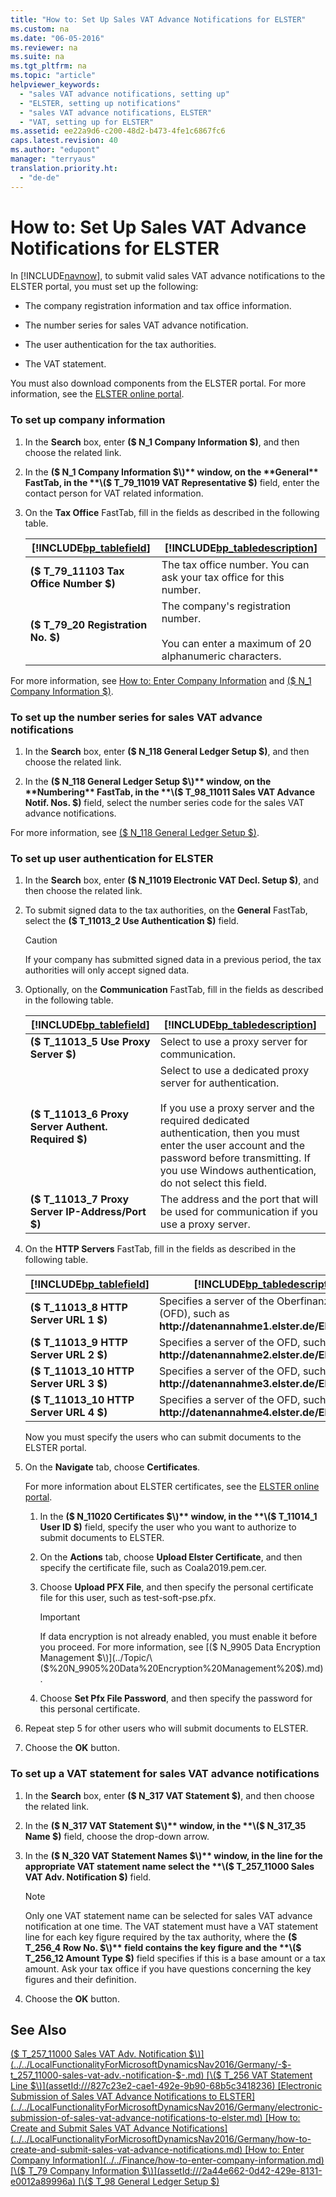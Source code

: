 ```yaml
---
title: "How to: Set Up Sales VAT Advance Notifications for ELSTER"
ms.custom: na
ms.date: "06-05-2016"
ms.reviewer: na
ms.suite: na
ms.tgt_pltfrm: na
ms.topic: "article"
helpviewer_keywords: 
  - "sales VAT advance notifications, setting up"
  - "ELSTER, setting up notifications"
  - "sales VAT advance notifications, ELSTER"
  - "VAT, setting up for ELSTER"
ms.assetid: ee22a9d6-c200-48d2-b473-4fe1c6867fc6
caps.latest.revision: 40
ms.author: "edupont"
manager: "terryaus"
translation.priority.ht: 
  - "de-de"
---
```

# How to: Set Up Sales VAT Advance Notifications for ELSTER
In [!INCLUDE[navnow](../../ApplicationDesign/includes/navnow_md.md)], to submit valid sales VAT advance notifications to the ELSTER portal, you must set up the following:  
  
-   The company registration information and tax office information.  
  
-   The number series for sales VAT advance notification.  
  
-   The user authentication for the tax authorities.  
  
-   The VAT statement.  
  
 You must also download components from the ELSTER portal. For more information, see the [ELSTER online portal](http://go.microsoft.com/fwlink/?LinkId=155998).  
  
### To set up company information  
  
1.  In the **Search** box, enter **\($ N\_1 Company Information $\)**, and then choose the related link.  
  
2.  In the **\($ N\_1 Company Information $\)** window, on the **General** FastTab, in the **\($ T\_79\_11019 VAT Representative $\)** field, enter the contact person for VAT related information.  
  
3.  On the **Tax Office** FastTab, fill in the fields as described in the following table.  
  
    |[!INCLUDE[bp_tablefield](../../ApplicationDesign/includes/bp_tablefield_md.md)]|[!INCLUDE[bp_tabledescription](../../ApplicationDesign/includes/bp_tabledescription_md.md)]|  
    |---------------------------------|---------------------------------------|  
    |**\($ T\_79\_11103 Tax Office Number $\)**|The tax office number. You can ask your tax office for this number.|  
    |**\($ T\_79\_20 Registration No. $\)**|The company's registration number.<br /><br /> You can enter a maximum of 20 alphanumeric characters.|  
  
 For more information, see [How to: Enter Company Information](../../Finance/how-to-enter-company-information.md) and [\($ N\_1 Company Information $\)](assetId:///45c9cfb7-ca1f-4323-99cd-9360a5631648).  
  
### To set up the number series for sales VAT advance notifications  
  
1.  In the **Search** box, enter **\($ N\_118 General Ledger Setup $\)**, and then choose the related link.  
  
2.  In the **\($ N\_118 General Ledger Setup $\)** window, on the **Numbering** FastTab, in the **\($ T\_98\_11011 Sales VAT Advance Notif. Nos. $\)** field, select the number series code for the sales VAT advance notifications.  
  
 For more information, see [\($ N\_118 General Ledger Setup $\)](assetId:///40b9235c-b0d7-4a9f-9ecf-6dc97655309b).  
  
### To set up user authentication for ELSTER  
  
1.  In the **Search** box, enter **\($ N\_11019 Electronic VAT Decl. Setup $\)**, and then choose the related link.  
  
2.  To submit signed data to the tax authorities, on the **General** FastTab, select the **\($ T\_11013\_2 Use Authentication $\)** field.  
  
    > [!CAUTION]  
    >  If your company has submitted signed data in a previous period, the tax authorities will only accept signed data.  
  
3.  Optionally, on the **Communication** FastTab, fill in the fields as described in the following table.  
  
    |[!INCLUDE[bp_tablefield](../../ApplicationDesign/includes/bp_tablefield_md.md)]|[!INCLUDE[bp_tabledescription](../../ApplicationDesign/includes/bp_tabledescription_md.md)]|  
    |---------------------------------|---------------------------------------|  
    |**\($ T\_11013\_5 Use Proxy Server $\)**|Select to use a proxy server for communication.|  
    |**\($ T\_11013\_6 Proxy Server Authent. Required $\)**|Select to use a dedicated proxy server for authentication.<br /><br /> If you use a proxy server and the required dedicated authentication, then you must enter the user account and the password before transmitting. If you use Windows authentication, do not select this field.|  
    |**\($ T\_11013\_7 Proxy Server IP\-Address\/Port $\)**|The address and the port that will be used for communication if you use a proxy server.|  
  
4.  On the **HTTP Servers** FastTab, fill in the fields as described in the following table.  
  
    |[!INCLUDE[bp_tablefield](../../ApplicationDesign/includes/bp_tablefield_md.md)]|[!INCLUDE[bp_tabledescription](../../ApplicationDesign/includes/bp_tabledescription_md.md)]|  
    |---------------------------------|---------------------------------------|  
    |**\($ T\_11013\_8 HTTP Server URL 1 $\)**|Specifies a server of the Oberfinanzdirektion \(OFD\), such as **http:\/\/datenannahme1.elster.de\/Elster2\/EMS**.|  
    |**\($ T\_11013\_9 HTTP Server URL 2 $\)**|Specifies a server of the OFD, such as **http:\/\/datenannahme2.elster.de\/Elster2\/EMS**.|  
    |**\($ T\_11013\_10 HTTP Server URL 3 $\)**|Specifies a server of the OFD, such as **http:\/\/datenannahme3.elster.de\/Elster2\/EMS**.|  
    |**\($ T\_11013\_10 HTTP Server URL 4 $\)**|Specifies a server of the OFD, such as **http:\/\/datenannahme4.elster.de\/Elster2\/EMS**.|  
  
     Now you must specify the users who can submit documents to the ELSTER portal.  
  
5.  On the **Navigate** tab, choose **Certificates**.  
  
     For more information about ELSTER certificates, see the [ELSTER online portal](http://go.microsoft.com/fwlink/?LinkId=155998).  
  
    1.  In the **\($ N\_11020 Certificates $\)** window, in the **\($ T\_11014\_1 User ID $\)** field, specify the user who you want to authorize to submit documents to ELSTER.  
  
    2.  On the **Actions** tab, choose **Upload Elster Certificate**, and then specify the certificate file, such as Coala2019.pem.cer.  
  
    3.  Choose **Upload PFX File**, and then specify the personal certificate file for this user, such as test\-soft\-pse.pfx.  
  
        > [!IMPORTANT]  
        >  If data encryption is not already enabled, you must enable it before you proceed. For more information, see [\($ N\_9905 Data Encryption Management $\)](../Topic/\($%20N_9905%20Data%20Encryption%20Management%20$\).md).  
  
    4.  Choose **Set Pfx File Password**, and then specify the password for this personal certificate.  
  
6.  Repeat step 5 for other users who will submit documents to ELSTER.  
  
7.  Choose the **OK** button.  
  
### To set up a VAT statement for sales VAT advance notifications  
  
1.  In the **Search** box, enter **\($ N\_317 VAT Statement $\)**, and then choose the related link.  
  
2.  In the **\($ N\_317 VAT Statement $\)** window, in the **\($ N\_317\_35 Name $\)** field, choose the drop\-down arrow.  
  
3.  In the **\($ N\_320 VAT Statement Names $\)** window, in the line for the appropriate VAT statement name select the **\($ T\_257\_11000 Sales VAT Adv. Notification $\)** field.  
  
    > [!NOTE]  
    >  Only one VAT statement name can be selected for sales VAT advance notification at one time. The VAT statement must have a VAT statement line for each key figure required by the tax authority, where the **\($ T\_256\_4 Row No. $\)** field contains the key figure and the **\($ T\_256\_12 Amount Type $\)** field specifies if this is a base amount or a tax amount. Ask your tax office if you have questions concerning the key figures and their definition.  
  
4.  Choose the **OK** button.  
  
## See Also  
 [\($ T\_257\_11000 Sales VAT Adv. Notification $\)](../../LocalFunctionalityForMicrosoftDynamicsNav2016/Germany/-$-t_257_11000-sales-vat-adv.-notification-$-.md)   
 [\($ T\_256 VAT Statement Line $\)](assetId:///827c23e2-cae1-492e-9b90-68b5c3418236)   
 [Electronic Submission of Sales VAT Advance Notifications to ELSTER](../../LocalFunctionalityForMicrosoftDynamicsNav2016/Germany/electronic-submission-of-sales-vat-advance-notifications-to-elster.md)   
 [How to: Create and Submit Sales VAT Advance Notifications](../../LocalFunctionalityForMicrosoftDynamicsNav2016/Germany/how-to-create-and-submit-sales-vat-advance-notifications.md)   
 [How to: Enter Company Information](../../Finance/how-to-enter-company-information.md)   
 [\($ T\_79 Company Information $\)](assetId:///2a44e662-0d42-429e-8131-e0012a89996a)   
 [\($ T\_98 General Ledger Setup $\)](assetId:///199e09dc-fe90-4792-be3e-ad395447dfd6)